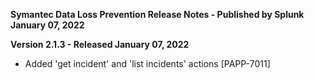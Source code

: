 **Symantec Data Loss Prevention Release Notes - Published by Splunk January 07, 2022**


**Version 2.1.3 - Released January 07, 2022**

* Added 'get incident' and 'list incidents' actions [PAPP-7011]
